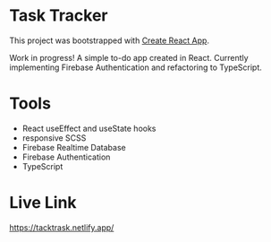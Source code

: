 # Task Tracker

This project was bootstrapped with [Create React App](https://github.com/facebook/create-react-app).

Work in progress! A simple to-do app created in React. Currently implementing Firebase Authentication and refactoring to TypeScript.

# Tools
- React useEffect and useState hooks  
- responsive SCSS
- Firebase Realtime Database
- Firebase Authentication
- TypeScript

# Live Link
https://tacktrask.netlify.app/

